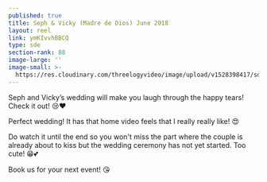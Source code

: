 ```yaml
---
published: true
title: Seph & Vicky (Madre de Dios) June 2018
layout: reel
link: ymKIvvhBBCQ
type: sde
section-rank: 88
image-large: ''
image-small: >-
  https://res.cloudinary.com/threelogyvideo/image/upload/v1528398417/sde/Seph_a.jpg
---
```

Seph and Vicky’s wedding will make you laugh through the happy tears! Check it out! 😢❤️ 

Perfect wedding! It has that home video feels that I really really like! 😍 

Do watch it until the end so you won't miss the part where the couple is already about to kiss but the wedding ceremony has not yet started. Too cute! 😁💕 

Book us for your next event! 😘